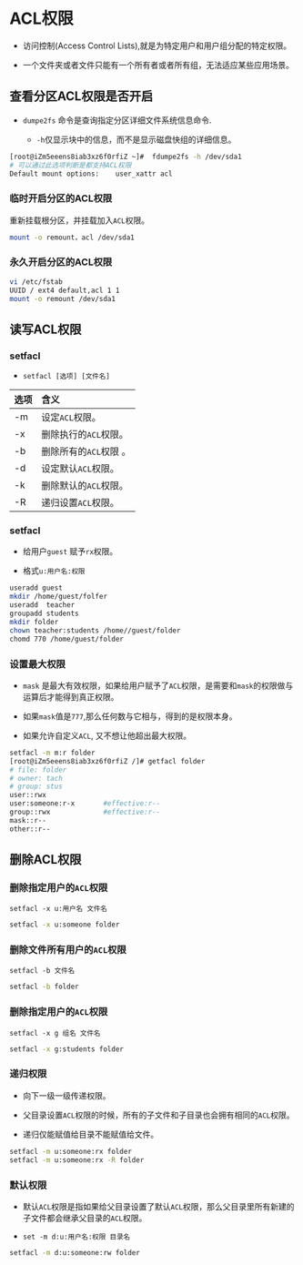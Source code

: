 

 
# ACL权限

- 访问控制(Access Control Lists),就是为特定用户和用户组分配的特定权限。

- 一个文件夹或者文件只能有一个所有者或者所有组，无法适应某些应用场景。


##  查看分区ACL权限是否开启

- `dumpe2fs` 命令是查询指定分区详细文件系统信息命令.

  -  `-h`仅显示块中的信息，而不是显示磁盘快组的详细信息。

```sh
[root@iZm5eeens8iab3xz6f0rfiZ ~]#  fdumpe2fs -h /dev/sda1
# 可以通过此选项判断是都支持ACL权限
Default mount options:    user_xattr acl

```


### 临时开启分区的ACL权限
重新挂载根分区，并挂载加入`ACL`权限。

```sh
mount -o remount，acl /dev/sda1
```

### 永久开启分区的ACL权限

```sh
vi /etc/fstab
UUID / ext4 default,acl 1 1
mount -o remount /dev/sda1
```


## 读写ACL权限

### setfacl

- `setfacl [选项] [文件名]`

| 选项     | 含义 |         
| :--------- | :-- | 
| -m   |  设定`ACL`权限。  |     
| -x   |  删除执行的`ACL`权限。 |   
| -b   |  删除所有的`ACL`权限 。  |   
| -d   |  设定默认`ACL`权限。 |   
| -k   |  删除默认的`ACL`权限。 |   
| -R   |  递归设置`ACL`权限。 |   

### setfacl

- 给用户`guest` 赋予`rx`权限。

- 格式`u:用户名:权限`

```sh
useradd guest
mkdir /home/guest/folfer
useradd  teacher
groupadd students
mkdir folder
chown teacher:students /home//guest/folder
chomd 770 /home/guest/folder
```
### 设置最大权限

- `mask` 是最大有效权限，如果给用户赋予了`ACL`权限，是需要和`mask`的权限做与运算后才能得到真正权限。

- 如果`mask`值是`777`,那么任何数与它相与，得到的是权限本身。

- 如果允许自定义`ACL`, 又不想让他超出最大权限。

```sh
setfacl -m m:r folder
[root@iZm5eeens8iab3xz6f0rfiZ /]# getfacl folder
# file: folder
# owner: tach
# group: stus
user::rwx
user:someone:r-x       #effective:r--
group::rwx             #effective:r--
mask::r--
other::r--
```

## 删除ACL权限

### 删除指定用户的`ACL`权限

`setfacl -x u:用户名 文件名`

```sh
setfacl -x u:someone folder
```

### 删除文件所有用户的`ACL`权限

`setfacl -b 文件名`

```sh
setfacl -b folder
```

### 删除指定用户的`ACL`权限

`setfacl -x g 组名 文件名`

```sh
setfacl -x g:students folder
```

### 递归权限

- 向下一级一级传递权限。

- 父目录设置`ACL`权限的时候，所有的子文件和子目录也会拥有相同的`ACL`权限。

- 递归仅能赋值给目录不能赋值给文件。

```sh
setfacl -m u:someone:rx folder
setfacl -m u:someone:rx -R folder

```

### 默认权限

- 默认`ACL`权限是指如果给父目录设置了默认`ACL`权限，那么父目录里所有新建的子文件都会继承父目录的`ACL`权限。

- `set -m d:u:用户名:权限 目录名`

```sh
setfacl -m d:u:someone:rw folder
```